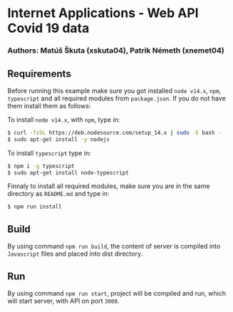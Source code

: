 # Internet Applications - Web API Covid 19 data

### Authors: Matúš Škuta (xskuta04), Patrik Németh (xnemet04)

## Requirements

Before running this example make sure you got installed `node v14.x`, `npm`, `typescript` and all required modules from `package.json`. If you do not have them install them as follows:

To install `node v14.x`, with `npm`, type in:

```Bash
$ curl -fsSL https://deb.nodesource.com/setup_14.x | sudo -E bash -
$ sudo apt-get install -y nodejs
```

To install `typescript` type in:
```Bash
$ npm i -g typescript
$ sudo apt-get install node-typescript
```

Finnaly to install all required modules, make sure you are in the same directory as `README.md` and type in:
```Bash
$ npm run install
```

## Build

By using command `npm run build`, the content of server is compiled into `Javascript` files and placed into dist directory.

## Run

By using command `npm run start`, project will be compiled and run, which will start server, with API on port `3000`.
